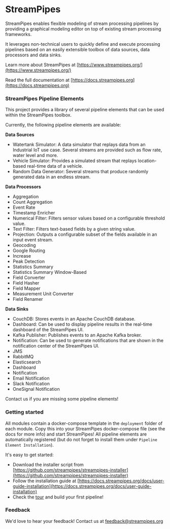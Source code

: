 <!--
  ~ Licensed to the Apache Software Foundation (ASF) under one or more
  ~ contributor license agreements.  See the NOTICE file distributed with
  ~ this work for additional information regarding copyright ownership.
  ~ The ASF licenses this file to You under the Apache License, Version 2.0
  ~ (the "License"); you may not use this file except in compliance with
  ~ the License.  You may obtain a copy of the License at
  ~
  ~    http://www.apache.org/licenses/LICENSE-2.0
  ~
  ~ Unless required by applicable law or agreed to in writing, software
  ~ distributed under the License is distributed on an "AS IS" BASIS,
  ~ WITHOUT WARRANTIES OR CONDITIONS OF ANY KIND, either express or implied.
  ~ See the License for the specific language governing permissions and
  ~ limitations under the License.
  ~
  -->

# StreamPipes

StreamPipes enables flexible modeling of stream processing pipelines by providing a graphical modeling editor on top of existing stream processing frameworks.

It leverages non-technical users to quickly define and execute processing pipelines based on an easily extensible 
toolbox of data sources, data processors and data sinks.

Learn more about StreamPipes at [https://www.streampipes.org/](https://www.streampipes.org/)

Read the full documentation at [https://docs.streampipes.org](https://docs.streampipes.org)

### StreamPipes Pipeline Elements

This project provides a library of several pipeline elements that can be used within the StreamPipes toolbox.

Currently, the following pipeline elements are available:

**Data Sources**
* Watertank Simulator: A data simulator that replays data from an Industrial IoT use case. Several streams are provided such as flow rate, water level and more.
* Vehicle Simulator: Provides a simulated stream that replays location-based real-time data of a vehicle.
* Random Data Generator: Several streams that produce randomly generated data in an endless stream.

**Data Processors**
* Aggregation
* Count Aggregation
* Event Rate
* Timestamp Enricher
* Numerical Filter: Filters sensor values based on a configurable threshold value.
* Text Filter: Filters text-based fields by a given string value.
* Projection: Outputs a configurable subset of the fields available in an input event stream.
* Geocoding
* Google Routing
* Increase
* Peak Detection
* Statistics Summary
* Statistics Summary Window-Based
* Field Converter
* Field Hasher
* Field Mapper
* Measurement Unit Converter
* Field Renamer


**Data Sinks**
* CouchDB: Stores events in an Apache CouchDB database.
* Dashboard: Can be used to display pipeline results in the real-time dashboard of the StreamPipes UI.
* Kafka Publisher: Publishes events to an Apache Kafka broker.
* Notification: Can be used to generate notifications that are shown in the notification center of the StreamPipes UI.
* JMS
* RabbitMQ
* Elasticsearch
* Dashboard
* Notification
* Email Notification
* Slack Notification
* OneSignal Notification

Contact us if you are missing some pipeline elements!

### Getting started

All modules contain a docker-compose template in the `deployment` folder of each module. Copy this into your StreamPipes docker-compose file (see the docs for more info) and start StreamPipes! All pipeline elements are automatically registered (but do not forget to install them under `Pipeline Element Installation`).

It's easy to get started:
* Download the installer script from [https://github.com/streampipes/streampipes-installer](https://github.com/streampipes/streampipes-installer)
* Follow the installation guide at [https://docs.streampipes.org/docs/user-guide-installation](https://docs.streampipes.org/docs/user-guide-installation)
* Check the [tour](https://docs.streampipes.org/docs/user-guide-tour) and build your first pipeline!

### Feedback

We'd love to hear your feedback! Contact us at [feedback@streampipes.org](mailto:feedback@streampipes.org)

